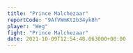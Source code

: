 ```yaml
---
title: "Prince Malchezaar"
reportCode: "9AfVWmKt2b34yk8h"
player: "Weg"
fight: "Prince Malchezaar"
date: 2021-10-09T12:54:48.063000+00:00
---
```

